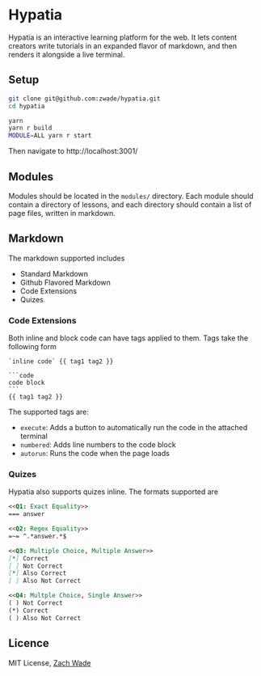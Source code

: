 # Hypatia

Hypatia is an interactive learning platform for the web. It lets content creators write tutorials in an expanded flavor of markdown, and then renders it alongside a live terminal.

## Setup

```bash
git clone git@github.com:zwade/hypatia.git
cd hypatia

yarn
yarn r build
MODULE=ALL yarn r start
```

Then navigate to http://localhost:3001/

## Modules

Modules should be located in the `modules/` directory. Each module should contain a directory of lessons, and each directory should contain a list of page files, written in markdown.

## Markdown

The markdown supported includes

- Standard Markdown
- Github Flavored Markdown
- Code Extensions
- Quizes

### Code Extensions

Both inline and block code can have tags applied to them. Tags take the following form

```
`inline code` {{ tag1 tag2 }}

```code
code block
```‍
{{ tag1 tag2 }}
```

The supported tags are:

- `execute`: Adds a button to automatically run the code in the attached terminal
- `numbered`: Adds line numbers to the code block
- `autorun`: Runs the code when the page loads

### Quizes

Hypatia also supports quizes inline. The formats supported are

```markdown
<<Q1: Exact Equality>>
=== answer

<<Q2: Regex Equality>>
=~= ^.*answer.*$

<<Q3: Multiple Choice, Multiple Answer>>
[*] Correct
[ ] Not Correct
[*] Also Correct
[ ] Also Not Correct

<<Q4: Multple Choice, Single Answer>>
( ) Not Correct
(*) Correct
( ) Also Not Correct

```

## Licence

MIT License, [Zach Wade](https://github.com/zwade)
